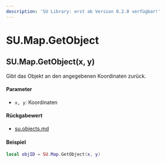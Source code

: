 ```yaml
---
description: 'SU Library: erst ab Version 0.2.0 verfügbar!'
---
```


# SU.Map.GetObject

## SU.Map.GetObject(x, y)

Gibt das Objekt an den angegebenen Koordinaten zurück.

#### Parameter

* `x, y`: Koordinaten

#### Rückgabewert

* [su.objects.md](../../su-api-enums/su.objects.md "mention")

#### Beispiel

```lua
local objID = SU.Map.GetObject(x, y)
```
